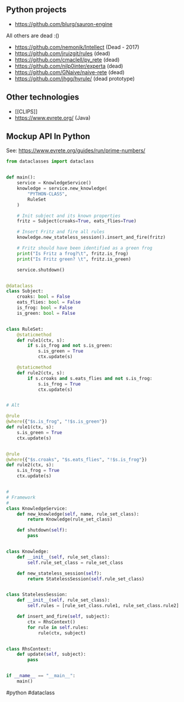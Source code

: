 ## Python projects

- https://github.com/blurg/sauron-engine

All others are dead :()

- https://github.com/nemonik/Intellect (Dead - 2017)
- https://github.com/jruizgit/rules (dead)
- https://github.com/cmaclell/py_rete (dead)
- https://github.com/nilp0inter/experta (dead)
- https://github.com/GNaive/naive-rete (dead)
- https://github.com/jhgg/hyrule/ (dead prototype)

## Other technologies

- [[CLIPS]]
- https://www.evrete.org/ (Java)

## Mockup API In Python

See: https://www.evrete.org/guides/run/prime-numbers/

```python
from dataclasses import dataclass


def main():
    service = KnowledgeService()
    knowledge = service.new_knowledge(
        "PYTHON-CLASS",
        RuleSet
    )

    # Init subject and its known properties
    fritz = Subject(croaks=True, eats_flies=True)

    # Insert Fritz and fire all rules
    knowledge.new_stateless_session().insert_and_fire(fritz)

    # Fritz should have been identified as a green frog
    print("Is Fritz a frog?\t", fritz.is_frog)
    print("Is Fritz green? \t", fritz.is_green)

    service.shutdown()


@dataclass
class Subject:
    croaks: bool = False
    eats_flies: bool = False
    is_frog: bool = False
    is_green: bool = False


class RuleSet:
    @staticmethod
    def rule1(ctx, s):
        if s.is_frog and not s.is_green:
            s.is_green = True
            ctx.update(s)

    @staticmethod
    def rule2(ctx, s):
        if s.croaks and s.eats_flies and not s.is_frog:
            s.is_frog = True
            ctx.update(s)


# Alt

@rule
@where({"$s.is_frog", "!$s.is_green"})
def rule1(ctx, s):
    s.is_green = True
    ctx.update(s)


@rule
@where({"$s.croaks", "$s.eats_flies", "!$s.is_frog"})
def rule2(ctx, s):
    s.is_frog = True
    ctx.update(s)


#
# Framework
#
class KnowledgeService:
    def new_knowledge(self, name, rule_set_class):
        return Knowledge(rule_set_class)

    def shutdown(self):
        pass


class Knowledge:
    def __init__(self, rule_set_class):
        self.rule_set_class = rule_set_class

    def new_stateless_session(self):
        return StatelessSession(self.rule_set_class)


class StatelessSession:
    def __init__(self, rule_set_class):
        self.rules = [rule_set_class.rule1, rule_set_class.rule2]

    def insert_and_fire(self, subject):
        ctx = RhsContext()
        for rule in self.rules:
            rule(ctx, subject)


class RhsContext:
    def update(self, subject):
        pass


if __name__ == "__main__":
    main()
```

<!-- Keywords -->
#python #dataclass
<!-- /Keywords -->
